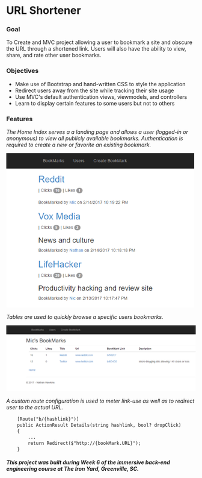 # URL Shortener

### Goal

To Create and MVC project allowing a user to bookmark a site and obscure the URL through a shortened link. Users will also have the ability to view, share, and rate other user bookmarks.

### Objectives

* Make use of Bootstrap and hand-written CSS to style the application
* Redirect users away from the site while tracking their site usage
* Use MVC's default authentication views, viewmodels, and controllers
* Learn to display certain features to some users but not to others


### Features
*The Home Index serves a a landing page and allows a user (logged-in or anonymous) to view all publicly available bookmarks. Authentication is required to create a new or favorite an existing bookmark.*

![](https://github.com/NLHawkins/URLShortener/blob/master/URLShortener/Images/URLPort1.png)

*Tables are used to quickly browse a specific users bookmarks.*

![](https://github.com/NLHawkins/URLShortener/blob/master/URLShortener/Images/URLPort2.png)

*A custom route configuration is used to meter link-use as well as to redirect user to the actual URL.* 

        [Route("b/{hashlink}")]
        public ActionResult Details(string hashlink, bool? dropClick)
        {
            ...
            return Redirect($"http://{bookMark.URL}");
        }




##### This project was built during Week 6 of the immersive back-end engineering course at The Iron Yard, Greenville, SC.

